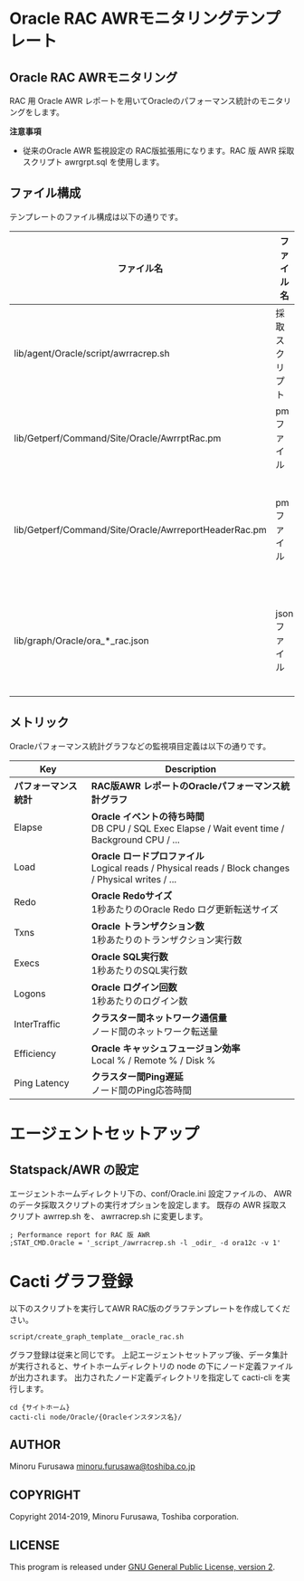 Oracle RAC AWRモニタリングテンプレート
======================================

Oracle RAC AWRモニタリング
--------------------------

RAC 用 Oracle AWR レポートを用いてOracleのパフォーマンス統計のモニタリングをします。

**注意事項**

* 従来のOracle AWR 監視設定の RAC版拡張用になります。RAC 版 AWR 採取スクリプト awrgrpt.sql を使用します。

ファイル構成
------------

テンプレートのファイル構成は以下の通りです。

|           ファイル名                                  |  ファイル名    |                  用途                 |
|-------------------------------------------------------|----------------|---------------------------------------|
| lib/agent/Oracle/script/awrracrep.sh                  | 採取スクリプト | エージェント採取スクリプト            |
| lib/Getperf/Command/Site/Oracle/AwrrptRac.pm          | pmファイル     | データ集計スクリプト                  |
| lib/Getperf/Command/Site/Oracle/AwrreportHeaderRac.pm | pmファイル     | データ集計スクリプトヘッダ情報        |
| lib/graph/Oracle/ora_*_rac.json                       | jsonファイル   | Cactiグラフテンプレート登録ルール     |

メトリック
-----------

Oracleパフォーマンス統計グラフなどの監視項目定義は以下の通りです。

| Key | Description |
| --- | ----------- |
| **パフォーマンス統計** | **RAC版AWR レポートのOracleパフォーマンス統計グラフ** |
| Elapse | **Oracle イベントの待ち時間**<br> DB CPU / SQL Exec Elapse / Wait event time / Background CPU / ...|
| Load | **Oracle ロードプロファイル** <br> Logical reads / Physical reads / Block changes / Physical writes / ... |
| Redo | **Oracle Redoサイズ** <br> 1秒あたりのOracle Redo ログ更新転送サイズ |
| Txns | **Oracle トランザクション数**<br> 1秒あたりのトランザクション実行数 |
| Execs | **Oracle SQL実行数**<br> 1秒あたりのSQL実行数 |
| Logons | **Oracle ログイン回数**<br> 1秒あたりのログイン数 |
| InterTraffic | **クラスター間ネットワーク通信量**<br> ノード間のネットワーク転送量 |
| Efficiency | **Oracle キャッシュフュージョン効率** <br> Local % / Remote % / Disk % |
| Ping Latency | **クラスター間Ping遅延**<br> ノード間のPing応答時間 |

エージェントセットアップ
========================


Statspack/AWR の設定
--------------------

エージェントホームディレクトリ下の、conf/Oracle.ini 設定ファイルの、 AWR のデータ採取スクリプトの実行オプションを設定します。
既存の AWR 採取スクリプト awrrep.sh を、 awrracrep.sh に変更します。

```
; Performance report for RAC 版 AWR
;STAT_CMD.Oracle = '_script_/awrracrep.sh -l _odir_ -d ora12c -v 1'
```

Cacti グラフ登録
================

以下のスクリプトを実行してAWR RAC版のグラフテンプレートを作成してください。

```
script/create_graph_template__oracle_rac.sh
```

グラフ登録は従来と同じです。
上記エージェントセットアップ後、データ集計が実行されると、サイトホームディレクトリの node の下にノード定義ファイルが出力されます。
出力されたノード定義ディレクトリを指定して cacti-cli を実行します。

```
cd {サイトホーム}
cacti-cli node/Oracle/{Oracleインスタンス名}/
```

AUTHOR
-----------

Minoru Furusawa <minoru.furusawa@toshiba.co.jp>

COPYRIGHT
-----------

Copyright 2014-2019, Minoru Furusawa, Toshiba corporation.

LICENSE
-----------

This program is released under [GNU General Public License, version 2](http://www.gnu.org/licenses/gpl-2.0.html).
